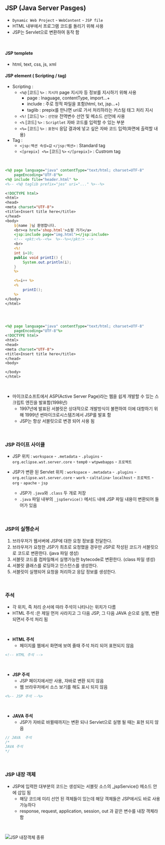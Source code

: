 ## JSP (Java Server Pasges)

- `Dynamic Web Project` - `WebContent` - `JSP file`
- HTML 내부에서 프로그램 코드를 돌리기 위해 사용
- JSP는 Servlet으로 변환하여 동작 함

<br/>

#### JSP templete

- html, text, css, js, xml

#### JSP element ( Scripting / tag)

- Scripting : 
  - `<%@` [코드] `%>` : `지시자` page 지시자 등 정보를 지시하기 위해 사용
    - page : lnaguage, contentType, import...+
    - include : 주로 정적 파일을 포함(html, txt, jsp...+)
    - taglib : prepix를 만나면 uri로 가서 처리하라는 커스텀 태그 처리 지시
  - `<%!` [코드] `%>` : `선언문` 전역변수 선언 및 메소드 선언에 사용
  - `<%` [코드] `%>` : `Scriptlet` 자바 코드를 입력할 수 있는 부분
  - `<%=` [코드] `%>` :  `표현식` 응답 결과에 넣고 싶은 자바 코드 입력(화면에 출력할 내용)
- Tag : 
  - `<jsp:액션 속성=값` `</jsp:액션>` : Standard tag
  - `<[prepix] <%=` [코드] `%>` `</[prepix]>` : Custrom tag

<br/>

```jsp
<%@ page language="java" contentType="text/html; charset=UTF-8"
    pageEncoding="UTF-8"%>
<%@ include file="header.html" %>
<%-- <%@ taglib prefix="jes" uri="..." %>--%>
    
<!DOCTYPE html>
<html>
<head>
<meta charset="UTF-8">
<title>Insert title here</title>
</head>
<body>
	${name }님 환영합니다.
	<br><a href='shop.html'>쇼핑 가기</a>
	<jsp:include page="img.html"></jsp:include>
	<!-- <pkt:<%--<%=  %>--%></pkt:> -->
	<br>
	<%!
	int i=10;
	public void printI() {
		System.out.println(i);
	}
	%>
	
	<%=i++ %>
	<% 
		printI();
	%>
</body>
</html>



```

<br/>

```jsp
<%@ page language="java" contentType="text/html; charset=UTF-8"
    pageEncoding="UTF-8"%>
<!DOCTYPE html>
<html>
<head>
<meta charset="UTF-8">
<title>Insert title here</title>
</head>
<body>

</body>
</html>
```

<br/>

- 마이크로소프트에서 ASP(Active Server Page)라는 웹을 쉽게 개발할 수 있는 스크립트 엔진을 발표함(1998년)
  - 1997년에 발표된 서블릿은 상대적으로 개발방식이 불편하여 이에 대항하기 위해 1999년 썬마이크로시스템즈에서  JSP를 발표 함
  - JSP는 항상 서블릿으로 변경 되어 사용 됨

<br/>

### JSP 라이프 사이클

- JSP 위치 : `workspace` - `.metadata` - `.plugins` - `org.eclipse.wst.server.core` - `temp0` - `wtpwebapps` - `프로젝트` 

- JSP가 변환 된 Servlet 위치 : `workspace` - `.metadata` - `.plugins` - `org.eclipse.wst.server.core` - `work` - `caltalina`- `localhost` - `프로젝트` - `org` - `apache` - `jsp`
  - JSP가 `.java`와 `.class` 두 개로 저장 
  - `.java` 파일 내부의 `_jspService()` 메서드 내에 JSP 파일 내용이 변환되어 들어가 있음

<br/>

### JSP의 실행순서

1. 브라우저가 웹서버에 JSP에 대한 요청 정보를 전달한다.
2. 브라우저가 요청한 JSP가 최초로 요청했을 경우만 JSP로 작성된 코드가 서블릿으로 코드로 변환한다. (java 파일 생성)
3. 서블릿 코드를 컴파일해서 실행가능한 bytecode로 변환한다. (class 파일 생성)
4. 서블릿 클래스를 로딩하고 인스턴스를 생성한다.
5. 서블릿이 실행되어 요청을 처리하고 응답 정보를 생성한다.

<br/>

### 주석

- 각 위치, 즉 처리 순서에 따라 주석이 나타나는 위치가 다름
- HTML 주석 :은 제일 먼저 사라지고 그 다음 JSP, 그 다음 JAVA 순으로 실행, 변환 되면서 주석 처리 됨

<br/>

- **HTML 주석**	
  - 페이지를 웹에서 화면에 보여 줄때 주석 처리 되어 표현되지 않음

```html
<!-- HTML 주석 -->
```

<br/>

- **JSP 주석**	
  - JSP 페이지에서만 사용, 자바로 변환 되지 않음
  - 웹 브라우저에서 소스 보기를 해도 표시 되지 않음

```jsp
<%-- JSP 주석 --%>
```

<br/>

- **JAVA 주석**
  - JSP가 자바로 바뀔때까지는 변환 되나 Servlet으로 실행 될 때는 표현 되지 않음

```java
// JAVA  주석
/*
JAVA 주석
*/
```

<br/>

### JSP 내장 객체

- JSP에 입력한 대부분의 코드는 생성되는 서블릿 소스의 _jspService() 메소드 안에 삽입 됨
  - 해당 코드에 미리 선언 된 객체들이 있는데 해당 객체들은 JSP에서도 바로 사용 가능하다
  - response, request, application, session, out 과 같은 변수를 내장 객체라 함

<br/>

![JSP 내장객체 종류](https://www.boostcourse.org/web326/lecture/58961/?isDesc=false#)

